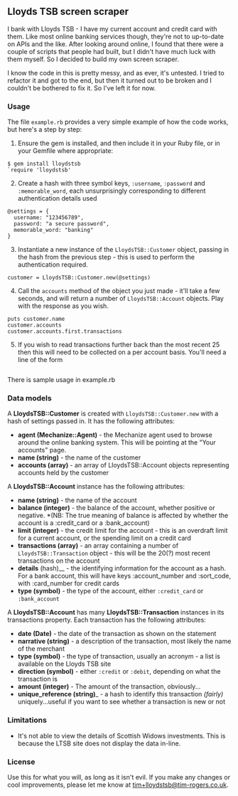 ## Lloyds TSB screen scraper

I bank with Lloyds TSB - I have my current account and credit card with them. Like most online banking services though, they're not to up-to-date on APIs and the like. After looking around online, I found that there were a couple of scripts that people had built, but I didn't have much luck with them myself. So I decided to build my own screen scraper.

I know the code in this is pretty messy, and as ever, it's untested. I tried to refactor it and got to the end, but then it turned out to be broken and I couldn't be bothered to fix it. So I've left it for now.

### Usage

The file `example.rb` provides a very simple example of how the code works, but here's a step by step:

1. Ensure the gem is installed, and then include it in your Ruby file, or in your Gemfile where appropriate:

```
$ gem install lloydstsb
`require 'lloydstsb'
```

2. Create a hash with three symbol keys, `:username`, `:password` and `:memorable_word`, each unsurprisingly corresponding to different authentication details used

```
@settings = {
  username: "123456789",
  password: "a secure password",
  memorable_word: "banking"
}
```

3. Instantiate a new instance of the `LloydsTSB::Customer` object, passing in the hash from the previous step - this is used to perform the authentication required.

`customer = LloydsTSB::Customer.new(@settings)`

4. Call the `accounts` method of the object you just made - it'll take a few seconds, and will return a number of `LloydsTSB::Account` objects. Play with the response as you wish.

```
puts customer.name
customer.accounts
customer.accounts.first.transactions
```

5. If you wish to read transactions further back than the most recent 25 then this will need to be collected on a per account basis. You'll need a line of the form
```customer.accounts[0].get_transactions_from(Date.today - 100)
```
There is sample usage in example.rb

### Data models

A __LloydsTSB::Customer__ is created with `LloydsTSB::Customer.new` with a hash of settings passed in. It has the following attributes:

* __agent (Mechanize::Agent)__ - the Mechanize agent used to browse around the online banking system. This will be pointing at the "Your accounts" page.
* __name (string)__ - the name of the customer
* __accounts (array)__ - an array of LloydsTSB::Account objects representing accounts held by the customer

A __LloydsTSB::Account__ instance has the following attributes:

* __name (string)__ - the name of the account
* __balance (integer)__ - the balance of the account, whether positive or negative. *(NB: The true meaning of balance is affected by whether the account is a :credit_card or a :bank_account)
* __limit (integer)__ - the credit limit for the account - this is an overdraft limit for a current account, or the spending limit on a credit card
* __transactions (array)__ - an array containing a number of `LloydsTSB::Transaction` object - this will be the 20(?) most recent transactions on the account
* __details__ (hash)__ - the identifying information for the account as a hash. For a bank account, this will have keys :account_number and :sort_code, with :card_number for credit cards
* __type (symbol)__ - the type of the account, either `:credit_card` or `:bank_account`

A __LloydsTSB::Account__ has many __LloydsTSB::Transaction__ instances in its transactions property. Each transaction has the following attributes:

* __date (Date)__ - the date of the transaction as shown on the statement
* __narrative (string)__ - a description of the transaction, most likely the name of the merchant
* __type (symbol)__ - the type of transaction, usually an acronym - a list is available on the Lloyds TSB site
* __direction (symbol)__ - either `:credit` or `:debit`, depending on what the transaction is
* __amount (integer)__ - The amount of the transaction, obviously...
* __unique_reference (string)___ - a hash to identify this transaction *(fairly)* uniquely...useful if you want to see whether a transaction is new or not

### Limitations

* It's not able to view the details of Scottish Widows investments. This is because the LTSB site does not display the data in-line.

### License

Use this for what you will, as long as it isn't evil. If you make any changes or cool improvements, please let me know at <tim+lloydstsb@tim-rogers.co.uk>.
